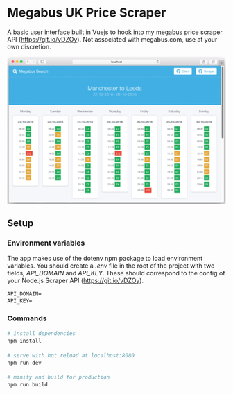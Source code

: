 # Megabus UK Price Scraper
A basic user interface built in Vuejs to hook into my megabus price scraper API (https://git.io/vDZOy). Not associated with megabus.com, use at your own discretion.

![App preview](readme-image.jpg)

## Setup
### Environment variables
The app makes use of the dotenv npm package to load environment variables. You should create a *.env* file in the root of the project with two fields, *API_DOMAIN* and *API_KEY*. These should correspond to the config of your Node.js Scraper API (https://git.io/vDZOy).
``` text
API_DOMAIN=
API_KEY=
```

### Commands
``` bash
# install dependencies
npm install

# serve with hot reload at localhost:8080
npm run dev

# minify and build for production 
npm run build
```
